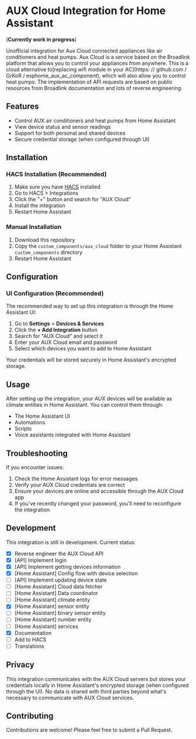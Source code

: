 # AUX Cloud Integration for Home Assistant

(**Currently work in progress**)

Unofficial integration for Aux Cloud connected appliances like air conditioners and heat pumps. Aux Cloud is a service
based on the Broadlink platform that allows you to control your appliances from anywhere. This is a cloud alternative
to[replacing wifi module in your AC](https: // github.com / GrKoR / esphome_aux_ac_component), which will also allow you
to control heat pumps. The implementation of API requests are based on public resources from Broadlink documentation and
lots of reverse engineering.

## Features

- Control AUX air conditioners and heat pumps from Home Assistant
- View device status and sensor readings
- Support for both personal and shared devices
- Secure credential storage (when configured through UI)

## Installation

### HACS Installation (Recommended)

1. Make sure you have [HACS](https://hacs.xyz/) installed
2. Go to HACS > Integrations
3. Click the "+" button and search for "AUX Cloud"
4. Install the integration
5. Restart Home Assistant

### Manual Installation

1. Download this repository
2. Copy the `custom_components/aux_cloud` folder to your Home Assistant `custom_components` directory
3. Restart Home Assistant

## Configuration

### UI Configuration (Recommended)

The recommended way to set up this integration is through the Home Assistant UI:

1. Go to **Settings** > **Devices & Services**
2. Click the **+ Add Integration** button
3. Search for "AUX Cloud" and select it
4. Enter your AUX Cloud email and password
5. Select which devices you want to add to Home Assistant

Your credentials will be stored securely in Home Assistant's encrypted storage.

## Usage

After setting up the integration, your AUX devices will be available as climate entities in Home Assistant. You can
control them through:

- The Home Assistant UI
- Automations
- Scripts
- Voice assistants integrated with Home Assistant

## Troubleshooting

If you encounter issues:

1. Check the Home Assistant logs for error messages
2. Verify your AUX Cloud credentials are correct
3. Ensure your devices are online and accessible through the AUX Cloud app
4. If you've recently changed your password, you'll need to reconfigure the integration

## Development

This integration is still in development. Current status:

- [x] Reverse engineer the AUX Cloud API
- [x] [API] Implement login
- [x] [API] Implement getting devices information
- [x] [Home Assistant] Config flow with device selection
- [ ] [API] Implement updating device state
- [ ] [Home Assistant] Cloud data fetcher
- [ ] [Home Assistant] Data coordinator
- [ ] [Home Assistant] climate entity
- [x] [Home Assistant] sensor entity
- [ ] [Home Assistant] binary sensor entity
- [ ] [Home Assistant] number entity
- [ ] [Home Assistant] services
- [x] Documentation
- [ ] Add to HACS
- [ ] Translations

## Privacy

This integration communicates with the AUX Cloud servers but stores your credentials locally in Home Assistant's
encrypted storage (when configured through the UI). No data is shared with third parties beyond what's necessary to
communicate with AUX Cloud services.

## Contributing

Contributions are welcome! Please feel free to submit a Pull Request.
